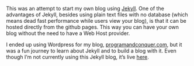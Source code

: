 This was an attempt to start my own blog using [Jekyll](https://jekyllrb.com). One of the advantages of Jekyll, besides using plain text files with no database (which means dead fast performance while users view your blog), is that it can be hosted directly from the github pages. This way you can have your own blog without the need to have a Web Host provider.

I ended up using Wordpress for my blog, [programandconquer.com](http://programandconquer.com/?rfr=git), but it was a fun journey to learn about Jekyll and to build a blog with it. Even though I’m not currently using this Jekyll blog, it’s live [here](http://andreruivo.com/blog/).
